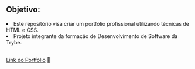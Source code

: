 ## Objetivo:

<li> Este repositório visa criar um portfólio profissional utilizando técnicas de HTML e CSS.</li>

<li> Projeto integrante da formação de Desenvolvimento de Software da Trybe.</li>
<br>

  <a href="https://gabrielmirandabr.github.io/" target="_blank">Link do Portfólio</a> :rocket:
